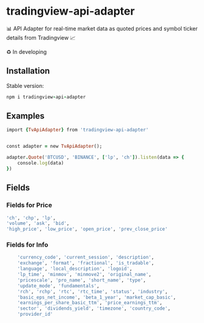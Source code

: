 # tradingview-api-adapter
📊 API Adapter for real-time market data as quoted prices and symbol ticker details from Tradingview 📈

♻︎ In developing

## Installation

Stable version:

```ruby
npm i tradingview-api-adapter
```


## Examples

```ruby
import {TvApiAdapter} from 'tradingview-api-adapter'


const adapter = new TvApiAdapter();

adapter.Quote('BTCUSD', 'BINANCE', ['lp', 'ch']).listen(data => {
    console.log(data)
})

```


## Fields

### Fields for Price

```ruby
'ch', 'chp', 'lp', 
'volume', 'ask', 'bid', 
'high_price', 'low_price', 'open_price', 'prev_close_price'
```

### Fields for Info
```ruby
    'currency_code', 'current_session', 'description',
    'exchange', 'format', 'fractional', 'is_tradable',
    'language', 'local_description', 'logoid',
    'lp_time', 'minmov', 'minmove2', 'original_name',
    'pricescale', 'pro_name', 'short_name', 'type',
    'update_mode', 'fundamentals',
    'rch', 'rchp', 'rtc', 'rtc_time', 'status', 'industry',
    'basic_eps_net_income', 'beta_1_year', 'market_cap_basic',
    'earnings_per_share_basic_ttm', 'price_earnings_ttm',
    'sector', 'dividends_yield', 'timezone', 'country_code',
    'provider_id'
```

